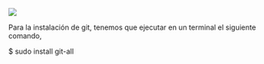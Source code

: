 [![](/assets/Git_01.png)](https://git-scm.com/)

Para la instalación de git, tenemos que ejecutar en un terminal el siguiente comando,

$ sudo install git-all

